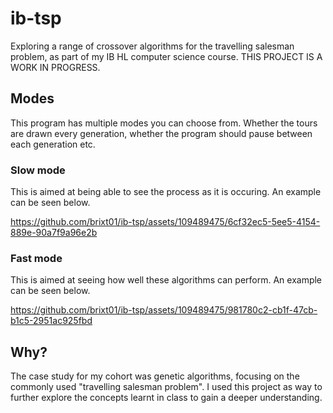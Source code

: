 # ib-tsp
Exploring a range of crossover algorithms for the travelling salesman problem, as part of my IB HL computer science course. THIS PROJECT IS A WORK IN PROGRESS.

## Modes

This program has multiple modes you can choose from. Whether the tours are drawn every generation, whether the program should pause between each generation etc. 

### Slow mode

This is aimed at being able to see the process as it is occuring. An example can be seen below. 

https://github.com/brixt01/ib-tsp/assets/109489475/6cf32ec5-5ee5-4154-889e-90a7f9a96e2b

### Fast mode

This is aimed at seeing how well these algorithms can perform. An example can be seen below. 

https://github.com/brixt01/ib-tsp/assets/109489475/981780c2-cb1f-47cb-b1c5-2951ac925fbd

## Why?

The case study for my cohort was genetic algorithms, focusing on the commonly used "travelling salesman problem". I used this project as way to further explore the concepts learnt in class to gain a deeper understanding.
